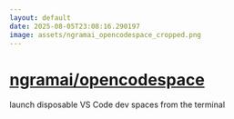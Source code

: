 ```yaml
---
layout: default
date: 2025-08-05T23:08:16.290197
image: assets/ngramai_opencodespace_cropped.png
---
```


# [ngramai/opencodespace](https://github.com/ngramai/opencodespace)

launch disposable VS Code dev spaces from the terminal
